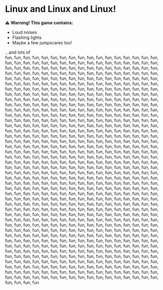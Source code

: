# Linux and Linux and Linux!

⚠️ **Warning! This game contains:**
- Loud noises
- Flashing lights
- Maybe a few jumpscares too!

...and lots of<br>
fun, fun, fun, fun, fun, fun, fun, fun, fun, fun, fun, fun, fun, fun, fun, fun, fun, fun, fun, fun, fun, fun, fun, fun, fun, fun, fun, fun, fun, fun, fun, fun, fun, fun, fun, fun, fun, fun, fun, fun, fun, fun, fun, fun, fun, fun, fun, fun, fun, fun, fun, fun, fun, fun, fun, fun, fun, fun, fun, fun, fun, fun, fun, fun, fun, fun, fun, fun, fun, fun, fun, fun, fun, fun, fun, fun, fun, fun, fun, fun, fun, fun, fun, fun, fun, fun, fun, fun, fun, fun, fun, fun, fun, fun, fun, fun, fun, fun, fun, fun, fun, fun, fun, fun, fun, fun, fun, fun, fun, fun, fun, fun, fun, fun, fun, fun, fun, fun, fun, fun, fun, fun, fun, fun, fun, fun, fun, fun, fun, fun, fun, fun, fun, fun, fun, fun, fun, fun, fun, fun, fun, fun, fun, fun, fun, fun, fun, fun, fun, fun, fun, fun, fun, fun, fun, fun, fun, fun, fun, fun, fun, fun, fun, fun, fun, fun, fun, fun, fun, fun, fun, fun, fun, fun, fun, fun, fun, fun, fun, fun, fun, fun, fun, fun, fun, fun, fun, fun, fun, fun, fun, fun, fun, fun, fun, fun, fun, fun, fun, fun, fun, fun, fun, fun, fun, fun, fun, fun, fun, fun, fun, fun, fun, fun, fun, fun, fun, fun, fun, fun, fun, fun, fun, fun, fun, fun, fun, fun, fun, fun, fun, fun, fun, fun, fun, fun, fun, fun, fun, fun, fun, fun, fun, fun, fun, fun, fun, fun, fun, fun, fun, fun, fun, fun, fun, fun, fun, fun, fun, fun, fun, fun, fun, fun, fun, fun, fun, fun, fun, fun, fun, fun, fun, fun, fun, fun, fun, fun, fun, fun, fun, fun, fun, fun, fun, fun, fun, fun, fun, fun, fun, fun, fun, fun, fun, fun, fun, fun, fun, fun, fun, fun, fun, fun, fun, fun, fun, fun, fun, fun, fun, fun, fun, fun, fun, fun, fun, fun, fun, fun, fun, fun, fun, fun, fun, fun, fun, fun, fun, fun, fun, fun, fun, fun, fun, fun, fun, fun, fun, fun, fun, fun, fun, fun, fun, fun, fun, fun, fun, fun, fun, fun, fun, fun, fun, fun, fun, fun, fun, fun, fun, fun, fun, fun, fun, fun, fun, fun, fun, fun, fun, fun, fun, fun, fun, fun, fun, fun, fun, fun, fun, fun, fun, fun, fun, fun, fun, fun, fun, fun, fun, fun, fun, fun, fun, fun, fun, fun, fun, fun, fun, fun, fun, fun, fun, fun, fun, fun, fun, fun, fun, fun, fun, fun, fun, fun, fun, fun, fun, fun, fun, fun, fun, fun, fun, fun, fun, fun, fun, fun, fun, fun, fun, fun, fun, fun, fun, fun, fun, fun, fun, fun, fun, fun, fun, fun, fun, fun, fun, fun, fun, fun, fun, fun, fun, fun, fun, fun, fun, fun, fun, fun, fun, fun, fun, fun, fun, fun, fun, fun, fun, fun, fun, fun, fun, fun, fun, fun, fun, fun, fun, fun, fun, fun, fun, fun, fun, fun, fun, fun, fun, fun, fun, fun, fun, fun, fun, fun, fun, fun, fun, fun, fun, fun, fun, fun, fun, fun, fun, fun, fun, fun, fun, fun, fun, fun, fun, fun, fun, fun, fun, fun, fun, fun, fun, fun, fun, fun, fun, fun, fun, fun, fun, fun, fun, fun, fun, fun, fun, fun, fun, fun, fun, fun, fun, fun, fun, fun, fun, fun, fun, fun, fun, fun, fun, fun, fun, fun, fun, fun, fun, fun, fun, fun, fun, fun, fun, fun, fun, fun, fun, fun, fun, fun, fun, fun, fun, fun, fun, fun, fun, fun, fun, fun, fun, fun, fun, fun, fun, fun, fun, fun, fun, fun, fun, fun, fun, fun, fun, fun, fun, fun, fun, fun, fun, fun, fun, fun, fun, fun, fun, fun, fun, fun, fun, fun, fun, fun, fun, fun, fun, fun, fun, fun, fun, fun, fun, fun, fun, fun, fun, fun, fun, fun, fun, fun, fun, fun, fun, fun, fun, fun, fun, fun, fun, fun, fun, fun, fun, fun, fun, fun, fun, fun, fun, fun, fun, fun, fun, fun, fun, fun, fun, fun, fun, fun, fun, fun, fun, fun, fun, fun, fun, fun, fun, fun, fun, fun, fun, fun, fun, fun, fun, fun, fun, fun, fun, fun, fun, fun, fun, fun, fun, fun, fun, fun, fun, fun, fun, fun, fun, fun, fun, fun, fun, fun, fun, fun, fun, fun, fun, fun, fun, fun, fun, fun, fun, fun, fun, fun, fun, fun, fun, fun, fun, fun, fun, fun, fun, fun, fun, fun, fun, fun, fun
